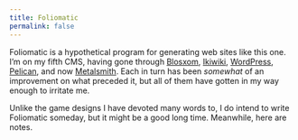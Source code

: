 ```yaml
---
title: Foliomatic
permalink: false
---
```


Foliomatic is a hypothetical program for generating web sites like
this one. I’m on my fifth CMS, having gone through
[Blosxom](https://web.archive.org/web/20221104183206/http://www.blosxom.com/),
[Ikiwiki](https://ikiwiki.info/),
[WordPress](https://wordpress.org/),
[Pelican](https://getpelican.com/),
and now [Metalsmith](https://metalsmith.io/).
Each in turn has been
_somewhat_ of an improvement on what preceded it, but all of them
have gotten in my way enough to irritate me.

Unlike the game designs I have devoted many words to, I do intend to
write Foliomatic someday, but it might be a good long time. Meanwhile,
here are notes.
